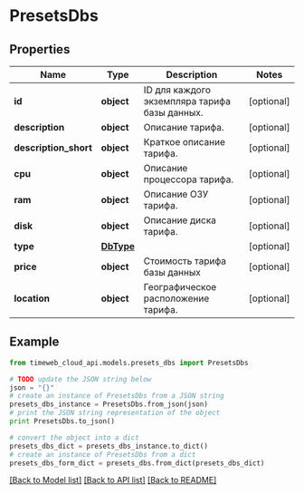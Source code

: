 # PresetsDbs


## Properties
Name | Type | Description | Notes
------------ | ------------- | ------------- | -------------
**id** | **object** | ID для каждого экземпляра тарифа базы данных. | [optional] 
**description** | **object** | Описание тарифа. | [optional] 
**description_short** | **object** | Краткое описание тарифа. | [optional] 
**cpu** | **object** | Описание процессора тарифа. | [optional] 
**ram** | **object** | Описание ОЗУ тарифа. | [optional] 
**disk** | **object** | Описание диска тарифа. | [optional] 
**type** | [**DbType**](DbType.md) |  | [optional] 
**price** | **object** | Стоимость тарифа базы данных | [optional] 
**location** | **object** | Географическое расположение тарифа. | [optional] 

## Example

```python
from timeweb_cloud_api.models.presets_dbs import PresetsDbs

# TODO update the JSON string below
json = "{}"
# create an instance of PresetsDbs from a JSON string
presets_dbs_instance = PresetsDbs.from_json(json)
# print the JSON string representation of the object
print PresetsDbs.to_json()

# convert the object into a dict
presets_dbs_dict = presets_dbs_instance.to_dict()
# create an instance of PresetsDbs from a dict
presets_dbs_form_dict = presets_dbs.from_dict(presets_dbs_dict)
```
[[Back to Model list]](../README.md#documentation-for-models) [[Back to API list]](../README.md#documentation-for-api-endpoints) [[Back to README]](../README.md)


